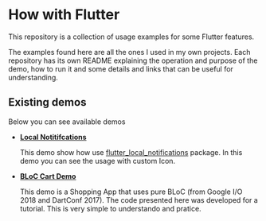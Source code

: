 # How with Flutter

This repository is a collection of usage examples for some Flutter features.

The examples found here are all the ones I used in my own projects. Each repository has its own README explaining the operation and purpose of the demo, how to run it and some details and links that can be useful for understanding.

## Existing demos

Below you can see available demos

- **[Local Notitifcations](https://github.com/geeksilva97/how-with-flutter/tree/master/local_notifications_demo)**

    This demo show how use [flutter_local_notifications](https://pub.dev/packages/flutter_local_notifications) package.
    In this demo you can see the usage with custom Icon.

- **[BLoC Cart Demo](https://github.com/geeksilva97/how-with-flutter/tree/master/bloc_line_by_line)**

    This demo is a Shopping App that uses pure BLoC (from Google I/O 2018 and DartConf 2017). The code presented here was developed for a tutorial. This is very simple to understando and pratice.